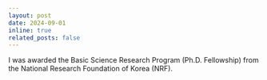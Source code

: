 ```yaml
---
layout: post
date: 2024-09-01
inline: true
related_posts: false
---
```


I was awarded the Basic Science Research Program (Ph.D. Fellowship) from the National Research Foundation of Korea (NRF).
